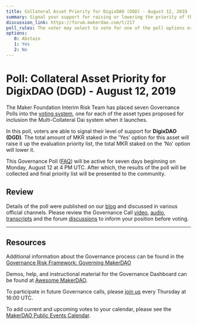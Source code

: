 ```yaml
---
title: Collateral Asset Priority for DigixDAO (DGD) - August 12, 2019
summary: Signal your support for raising or lowering the priority of this token
discussion_link: https://forum.makerdao.com/t/217
poll_rules: The voter may select to vote for one of the poll options or they may elect to abstain from the poll entirely
options:
   0: Abstain
   1: Yes
   2: No
---
```

# Poll: Collateral Asset Priority for DigixDAO (DGD) - August 12, 2019

The Maker Foundation Interim Risk Team has placed seven Governance Polls into the [voting system](https://vote.makerdao.com/polling), one for each of the asset types proposed for inclusion the Multi-Collateral Dai system when it launches.

In this poll, voters are able to signal their level of support for **DigixDAO (DGD)**. The total amount of MKR staked in the 'Yes' option for this asset will raise it up the evaluation priority list, the total MKR staked on the 'No' option will lower it.

This Governance Poll ([FAQ](https://makerdao.com/en/faq/voting#what-is-governance-voting)) will be active for seven days beginning on Monday, August 12 at 4 PM UTC. After which, the results of the poll will be collected and final priority list will be presented to the community.

## Review

Details of the poll were published on our [blog](https://blog.makerdao.com/multi-collateral-dai-collateral-types/) and discussed in various official channels. Please review the Governance Call [video](https://www.youtube.com/playlist?list=PLLzkWCj8ywWNq5-90-Id6VPSsrk4OWVan), [audio](https://soundcloud.com/makerdao/sets/governance-and-risk), [transcripts](https://community-development.makerdao.com/governance/governance-and-risk-meetings/transcripts) and the forum [discussions](https://forum.makerdao.com/c/governance) to inform your position before voting.

---

## Resources

Additional information about the Governance process can be found in the [Governance Risk Framework: Governing MakerDAO](https://community-development.makerdao.com/governance/governance-risk-framework/part-three)

Demos, help, and instructional material for the Governance Dashboard can be found at [Awesome MakerDAO](https://github.com/makerdao/awesome-makerdao#voting).

To participate in future Governance calls, please [join us](https://www.reddit.com/r/MakerDAO/comments/8xvsiy/new_weekly_meetings_schedule/) every Thursday at 16:00 UTC.

To add current and upcoming votes to your calendar, please see the [MakerDAO Public Events Calendar](https://calendar.google.com/calendar/embed?src=makerdao.com_3efhm2ghipksegl009ktniomdk%40group.calendar.google.com&ctz=America%2FLos_Angeles).